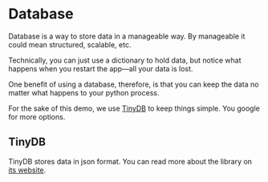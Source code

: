 # Database

Database is a way to store data in a manageable way. By manageable it could mean structured, scalable, etc.

Technically, you can just use a dictionary to hold data, but notice what happens when you restart the app—all your data is lost.

One benefit of using a database, therefore, is that you can keep the data no matter what happens to your python process.

For the sake of this demo, we use [TinyDB](https://tinydb.readthedocs.io/en/latest/) to keep things simple. You google for more options. 

## TinyDB

TinyDB stores data in json format. You can read more about the library on [its website](https://tinydb.readthedocs.io/en/latest/). 

